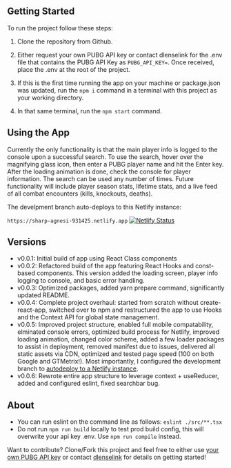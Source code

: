 ## Getting Started

To run the project follow these steps:

1) Clone the repository from Github.

2) Either request your own PUBG API key or contact dlenselink for the .env file that contains the PUBG API Key as `PUBG_API_KEY=`. Once received, place the .env at the root of the project.

3) If this is the first time running the app on your machine or package.json was updated, run the `npm i` command in a terminal with this project as your working directory.

4) In that same terminal, run the `npm start` command.

## Using the App

Currently the only functionality is that the main player info is logged to the console upon a successful search. To use the search, hover over the magnifying glass icon, then enter a PUBG player name and hit the Enter key. After the loading animation is done, check the console for player information. The search can be used any number of times. Future functionality will include player season stats, lifetime stats, and a live feed of all combat encounters (kills, knockouts, deaths).

The develpment branch auto-deploys to this Netlify instance:

`https://sharp-agnesi-931425.netlify.app` [![Netlify Status](https://api.netlify.com/api/v1/badges/71526725-f4aa-48e4-917e-037e52bab12a/deploy-status)](https://app.netlify.com/sites/sharp-agnesi-931425/deploys)

## Versions

- v0.0.1: Initial build of app using React Class components
- v0.0.2: Refactored build of the app featuring React Hooks and const-based components. This version added the loading screen, player info logging to console, and basic error handling.
- v0.0.3: Optimized packages, added yarn prepare command, significantly updated README.
- v0.0.4: Complete project overhaul: started from scratch without create-react-app, switched over to npm and restructured the app to use Hooks and the Context API for global state management.
- v0.0.5: Improved project structure, enabled full mobile compatability, elminated console errors, optimized build process for Netlify, improved loading animation, changed color scheme, added a few loader packages to assist in deployment, removed manifest due to issues, delivered all static assets via CDN, optimized and tested page speed (100 on both Google and GTMetrix!). Most importantly, I configured the development branch to [autodeploy to a Netlify instance](https://sharp-agnesi-931425.netlify.app).
- v0.0.6: Rewrote entire app structure to leverage context + useReducer, added and configured eslint, fixed searchbar bug.

## About

- You can run eslint on the command line as follows: `eslint ./src/**.tsx`
- Do not run `npm run build` locally to test prod build config, this will overwrite your api key .env. Use `npm run compile` instead.

Want to contribute? Clone/Fork this project and feel free to either use [your own PUBG API key](https://developer.pubg.com) or contact [dlenselink](https://github.com/dlenselink) for details on getting started!
